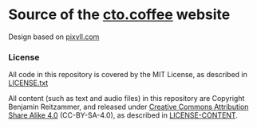 # Source of the [cto.coffee](https://cto.coffee) website

Design based on [pixyll.com](http://www.pixyll.com)

### License

All code in this repository is covered by the MIT License, as described in [LICENSE.txt](LICENSE.txt)

All content (such as text and audio files) in this repository are Copyright Benjamin Reitzammer, and released under
[Creative Commons Attribution Share Alike 4.0](https://creativecommons.org/licenses/by-sa/4.0/) (CC-BY-SA-4.0), as
described in [LICENSE-CONTENT](LICENSE-CONTENT.txt).

